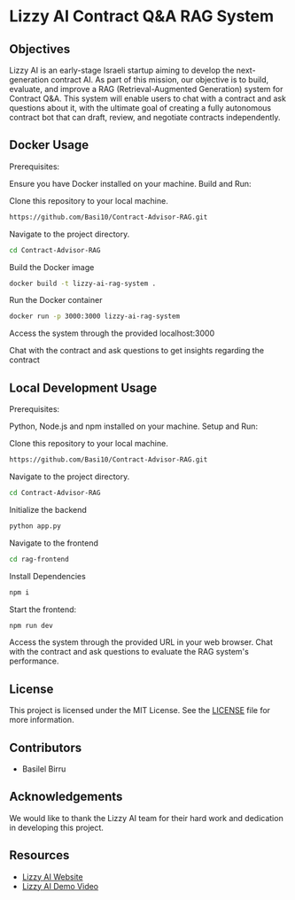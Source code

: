 # Lizzy AI Contract Q&A RAG System

## Objectives

Lizzy AI is an early-stage Israeli startup aiming to develop the next-generation contract AI. As part of this mission, our objective is to build, evaluate, and improve a RAG (Retrieval-Augmented Generation) system for Contract Q&A. This system will enable users to chat with a contract and ask questions about it, with the ultimate goal of creating a fully autonomous contract bot that can draft, review, and negotiate contracts independently.

## Docker Usage

Prerequisites:

Ensure you have Docker installed on your machine.
Build and Run:

Clone this repository to your local machine.

```bash
https://github.com/Basi10/Contract-Advisor-RAG.git
```

Navigate to the project directory.

```bash
cd Contract-Advisor-RAG
```

Build the Docker image

```bash
docker build -t lizzy-ai-rag-system .
```

Run the Docker container

```bash
docker run -p 3000:3000 lizzy-ai-rag-system
```

Access the system through the provided localhost:3000

Chat with the contract and ask questions to get insights regarding the contract

## Local Development Usage

Prerequisites:

Python, Node.js and npm installed on your machine.
Setup and Run:

Clone this repository to your local machine.

```bash
https://github.com/Basi10/Contract-Advisor-RAG.git
```

Navigate to the project directory.

```bash
cd Contract-Advisor-RAG
```

Initialize the backend

```bash
python app.py
```

Navigate to the frontend

```bash
cd rag-frontend
```

Install Dependencies

```bash
npm i
```

Start the frontend:

```bash
npm run dev
```

Access the system through the provided URL in your web browser.
Chat with the contract and ask questions to evaluate the RAG system's performance.

## License

This project is licensed under the MIT License. See the [LICENSE](LICENSE) file for more information.

## Contributors

- Basilel Birru

## Acknowledgements

We would like to thank the Lizzy AI team for their hard work and dedication in developing this project.

## Resources

- [Lizzy AI Website](https://www.lizzyai.com)
- [Lizzy AI Demo Video](https://www.youtube.com/watch?v=1234567890)
